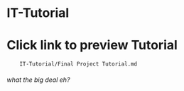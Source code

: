 # IT-Tutorial
# Click link to preview Tutorial
        IT-Tutorial/Final Project Tutorial.md
<h6> what the big deal eh?
